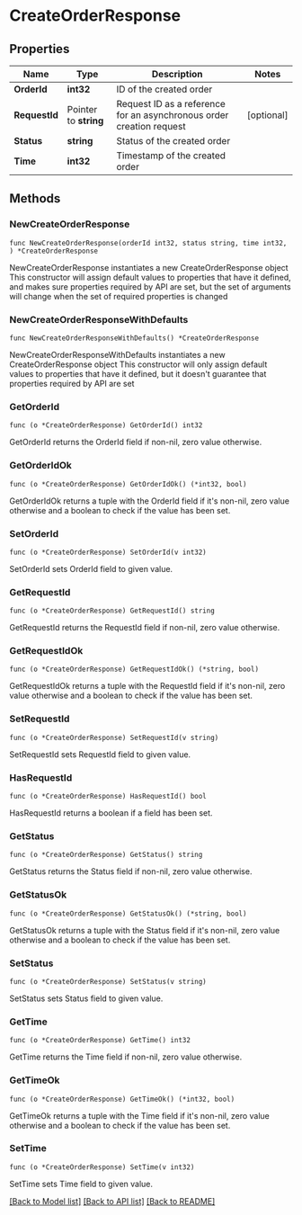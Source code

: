 # CreateOrderResponse

## Properties

Name | Type | Description | Notes
------------ | ------------- | ------------- | -------------
**OrderId** | **int32** | ID of the created order | 
**RequestId** | Pointer to **string** | Request ID as a reference for an asynchronous order creation request | [optional] 
**Status** | **string** | Status of the created order | 
**Time** | **int32** | Timestamp of the created order | 

## Methods

### NewCreateOrderResponse

`func NewCreateOrderResponse(orderId int32, status string, time int32, ) *CreateOrderResponse`

NewCreateOrderResponse instantiates a new CreateOrderResponse object
This constructor will assign default values to properties that have it defined,
and makes sure properties required by API are set, but the set of arguments
will change when the set of required properties is changed

### NewCreateOrderResponseWithDefaults

`func NewCreateOrderResponseWithDefaults() *CreateOrderResponse`

NewCreateOrderResponseWithDefaults instantiates a new CreateOrderResponse object
This constructor will only assign default values to properties that have it defined,
but it doesn't guarantee that properties required by API are set

### GetOrderId

`func (o *CreateOrderResponse) GetOrderId() int32`

GetOrderId returns the OrderId field if non-nil, zero value otherwise.

### GetOrderIdOk

`func (o *CreateOrderResponse) GetOrderIdOk() (*int32, bool)`

GetOrderIdOk returns a tuple with the OrderId field if it's non-nil, zero value otherwise
and a boolean to check if the value has been set.

### SetOrderId

`func (o *CreateOrderResponse) SetOrderId(v int32)`

SetOrderId sets OrderId field to given value.


### GetRequestId

`func (o *CreateOrderResponse) GetRequestId() string`

GetRequestId returns the RequestId field if non-nil, zero value otherwise.

### GetRequestIdOk

`func (o *CreateOrderResponse) GetRequestIdOk() (*string, bool)`

GetRequestIdOk returns a tuple with the RequestId field if it's non-nil, zero value otherwise
and a boolean to check if the value has been set.

### SetRequestId

`func (o *CreateOrderResponse) SetRequestId(v string)`

SetRequestId sets RequestId field to given value.

### HasRequestId

`func (o *CreateOrderResponse) HasRequestId() bool`

HasRequestId returns a boolean if a field has been set.

### GetStatus

`func (o *CreateOrderResponse) GetStatus() string`

GetStatus returns the Status field if non-nil, zero value otherwise.

### GetStatusOk

`func (o *CreateOrderResponse) GetStatusOk() (*string, bool)`

GetStatusOk returns a tuple with the Status field if it's non-nil, zero value otherwise
and a boolean to check if the value has been set.

### SetStatus

`func (o *CreateOrderResponse) SetStatus(v string)`

SetStatus sets Status field to given value.


### GetTime

`func (o *CreateOrderResponse) GetTime() int32`

GetTime returns the Time field if non-nil, zero value otherwise.

### GetTimeOk

`func (o *CreateOrderResponse) GetTimeOk() (*int32, bool)`

GetTimeOk returns a tuple with the Time field if it's non-nil, zero value otherwise
and a boolean to check if the value has been set.

### SetTime

`func (o *CreateOrderResponse) SetTime(v int32)`

SetTime sets Time field to given value.



[[Back to Model list]](../README.md#documentation-for-models) [[Back to API list]](../README.md#documentation-for-api-endpoints) [[Back to README]](../README.md)


